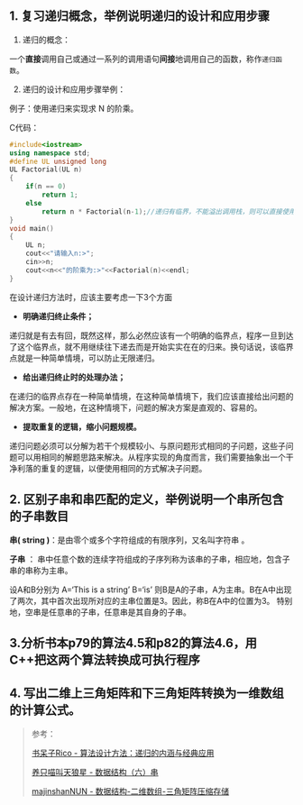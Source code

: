 ## 1. 复习递归概念，举例说明递归的设计和应用步骤

1. 递归的概念：

一个**直接**调用自己或通过一系列的调用语句**间接**地调用自己的函数，称作`递归函数`。

2. 递归的设计和应用步骤举例：

例子：使用递归来实现求 N 的阶乘。

C代码：

```c++
#include<iostream>
using namespace std;
#define UL unsigned long
UL Factorial(UL n)
{
    if(n == 0)
        return 1;
    else
        return n * Factorial(n-1);//递归有临界，不能溢出调用栈，则可以直接使用递归，代码简单但效率不会很高
}
void main()
{
    UL n;
    cout<<"请输入n:>";
    cin>>n;
    cout<<n<<"的阶乘为:>"<<Factorial(n)<<endl;
}
```

在设计递归方法时，应该主要考虑一下3个方面

- **明确递归终止条件；**

 递归就是有去有回，既然这样，那么必然应该有一个明确的临界点，程序一旦到达了这个临界点，就不用继续往下递去而是开始实实在在的归来。换句话说，该临界点就是一种简单情境，可以防止无限递归。

- **给出递归终止时的处理办法；**

在递归的临界点存在一种简单情境，在这种简单情境下，我们应该直接给出问题的解决方案。一般地，在这种情境下，问题的解决方案是直观的、容易的。

- **提取重复的逻辑，缩小问题规模。**

递归问题必须可以分解为若干个规模较小、与原问题形式相同的子问题，这些子问题可以用相同的解题思路来解决。从程序实现的角度而言，我们需要抽象出一个干净利落的重复的逻辑，以便使用相同的方式解决子问题。



## 2. 区别子串和串匹配的定义，举例说明一个串所包含的子串数目

**串( string )**：是由零个或多个字符组成的有限序列，又名叫字符串 。

**子串** ： 串中任意个数的连续字符组成的子序列称为该串的子串，相应地，包含子串的串称为主串。



设A和B分别为 A=‘This is a string’ B=‘is’ 则B是A的子串，A为主串。B在A中出现了两次，其中首次出现所对应的主串位置是3。因此，称B在A中的位置为3。 特别地，空串是任意串的子串，任意串是其自身的子串。

## 3.分析书本p79的算法4.5和p82的算法4.6，用C++把这两个算法转换成可执行程序

## 4. 写出二维上三角矩阵和下三角矩阵转换为一维数组的计算公式。



> 参考：
>
> [书呆子Rico - 算法设计方法：递归的内涵与经典应用](https://blog.csdn.net/justloveyou_/article/details/71787149)
>
> [养只喵叫天狼星 - 数据结构（六）串](https://zhuanlan.zhihu.com/p/128683179)
>
> [majinshanNUN - 数据结构-二维数组-三角矩阵压缩存储](https://blog.csdn.net/majinshanNUN/article/details/78134780)